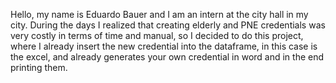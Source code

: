 Hello, my name is Eduardo Bauer and I am an intern at the city hall in my city. During the days I realized that creating elderly and PNE credentials was very costly in terms of time and manual, so I decided to do this project, where I already insert the new credential into the dataframe, in this case is the excel, and already generates your own credential in word and in the end printing them.
